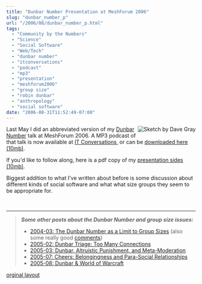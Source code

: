 ```yaml
---
title: "Dunbar Number Presentation at MeshForum 2006"
slug: "dunbar_number_p"
url: "/2006/08/dunbar_number_p.html"
tags:
  - "Community by the Numbers"
  - "Science"
  - "Social Software"
  - "Web/Tech"
  - "dunbar number"
  - "itconversations"
  - "podcast"
  - "mp3"
  - "presentation"
  - "meshforum2006"
  - "group size"
  - "robin dunbar"
  - "anthropology"
  - "social software"
date: "2006-08-31T11:52:49-07:00"
---
```

<p><a href="http://www.flickr.com/photos/davegray/147934089/"><img border="0" src="http://lifewithalacrity.blogs.com/photos/uncategorized/christopher_allen_sketch_at_meshforum_20.jpg" title="Sketch by Dave Gray" alt="Sketch by Dave Gray" style="margin: 0px 0px 5px 5px; float: right;" /></a>Last May I did an abbreviated version of my <a href="http://www.lifewithalacrity.com/2004/03/the_dunbar_numb.html">Dunbar Number</a> talk at MeshForum 2006. A MP3 podcast of that talk is now available at <a href="http://www.itconversations.com/shows/detail1072.html">IT Conversations</a><a href="http://www.itconversations.com/shows/detail1072.html">&nbsp;</a> or can be <a href="http://www.itconversations.com/audio/download/itconversations-1072.mp3">downloaded here (10mb)</a>.</p>
<p>If you'd like to follow along, here is a pdf copy of my <a href="http://web.lifewithalacrity.com/christophera/MeshForum_2006_Dunbar_Number.pdf">presentation sides (10mb)</a>.</p>
<p>Biggest addition to what I've written about before is some discussion about different kinds of social software and what what size groups they seem to be appropriate for.</p>
<p>&nbsp;</p>
<hr />
<blockquote><p><em><strong>Some other posts about the Dunbar Number and group size issues:</strong></em></p>
<ul>
<li><a href="http://www.lifewithalacrity.com/2004/03/the_dunbar_numb.html">2004-03: The Dunbar Number as a Limit to Group Sizes</a> (also some really good <a href="http://www.lifewithalacrity.com/2004/03/the_dunbar_numb.html#comments">comments</a>)</li>
<li><a href="http://www.lifewithalacrity.com/2005/02/dunbar_triage_t.html">2005-02: Dunbar Triage: Too Many Connections</a></li>
<li><a href="http://www.lifewithalacrity.com/2005/03/dunbar_altruist.html">2005-03: Dunbar, Altruistic Punishment, and Meta-Moderation</a></li>
<li><a href="http://www.lifewithalacrity.com/2005/07/cheers_belongin.html">2005-07: Cheers: Belongingness and Para-Social Relationships</a></li>
<li><a href="http://www.lifewithalacrity.com/2005/08/dunbar_world_of.html">2005-08: Dunbar &amp; World of Warcraft</a></li>
</ul></blockquote>
<p class="previous"><a href="/previous/2006/08/dunbar_number_p.html" rel="syndication">orginal layout</a></p>
